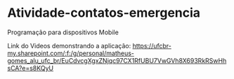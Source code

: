 # Atividade-contatos-emergencia
Programação para dispositivos Mobile

Link do Videos demonstrando a aplicação: https://ufcbr-my.sharepoint.com/:f:/g/personal/matheus-gomes_alu_ufc_br/EuCdvcgXgxZNjqc97CX1RfUBU7VwGVh8X693RkRSwHhsCA?e=s8KQyU
